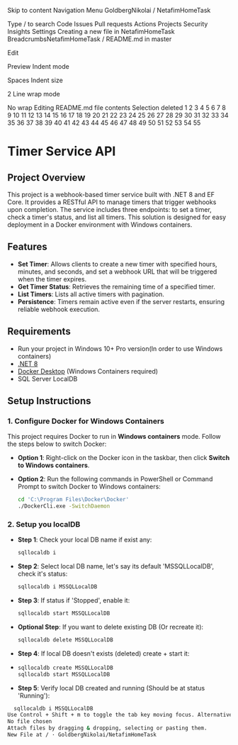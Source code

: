 Skip to content
Navigation Menu
GoldbergNikolai
/
NetafimHomeTask

Type / to search
Code
Issues
Pull requests
Actions
Projects
Security
Insights
Settings
Creating a new file in NetafimHomeTask
BreadcrumbsNetafimHomeTask
/
README.md
in
master

Edit

Preview
Indent mode

Spaces
Indent size

2
Line wrap mode

No wrap
Editing README.md file contents
Selection deleted
1
2
3
4
5
6
7
8
9
10
11
12
13
14
15
16
17
18
19
20
21
22
23
24
25
26
27
28
29
30
31
32
33
34
35
36
37
38
39
40
41
42
43
44
45
46
47
48
49
50
51
52
53
54
55
# Timer Service API

## Project Overview

This project is a webhook-based timer service built with .NET 8 and EF Core. It provides a RESTful API to manage timers that trigger webhooks upon completion. The service includes three endpoints: to set a timer, check a timer's status, and list all timers. This solution is designed for easy deployment in a Docker environment with Windows containers.

## Features

- **Set Timer**: Allows clients to create a new timer with specified hours, minutes, and seconds, and set a webhook URL that will be triggered when the timer expires.
- **Get Timer Status**: Retrieves the remaining time of a specified timer.
- **List Timers**: Lists all active timers with pagination.
- **Persistence**: Timers remain active even if the server restarts, ensuring reliable webhook execution.

## Requirements

- Run your project in Windows 10+ Pro version(In order to use Windows containers)
- [.NET 8](https://dotnet.microsoft.com/download/dotnet/8.0)
- [Docker Desktop](https://www.docker.com/products/docker-desktop) (Windows Containers required)
- SQL Server LocalDB

## Setup Instructions

### 1. Configure Docker for Windows Containers

This project requires Docker to run in **Windows containers** mode. Follow the steps below to switch Docker:

- **Option 1**: Right-click on the Docker icon in the taskbar, then click **Switch to Windows containers**.
- **Option 2**: Run the following commands in PowerShell or Command Prompt to switch Docker to Windows containers:
  
  ```bash
  cd 'C:\Program Files\Docker\Docker'
  ./DockerCli.exe -SwitchDaemon
  
### 2. Setup you localDB

- **Step 1**: Check your local DB name if exist any:
  ```bash
  sqllocaldb i
- **Step 2**: Select local DB name, let's say its default 'MSSQLLocalDB', check it's status:
  ```bash
  sqllocaldb i MSSQLLocalDB
- **Step 3**: If status if 'Stopped', enable it:
  ```bash
  sqllocaldb start MSSQLLocalDB
- **Optional Step**: If you want to delete existing DB (Or recreate it):
  ```bash
  sqllocaldb delete MSSQLLocalDB
- **Step 4**: If local DB doesn't exists (deleted) create + start it:
- ```bash
  sqllocaldb create MSSQLLocalDB
  sqllocaldb start MSSQLLocalDB

- **Step 5**: Verify local DB created and running (Should be at status 'Running'):
```bash
  sqllocaldb i MSSQLLocalDB
Use Control + Shift + m to toggle the tab key moving focus. Alternatively, use esc then tab to move to the next interactive element on the page.
No file chosen
Attach files by dragging & dropping, selecting or pasting them.
New File at / · GoldbergNikolai/NetafimHomeTask
